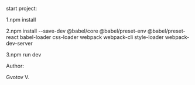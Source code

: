 start project:

1.npm install

2.npm install --save-dev @babel/core @babel/preset-env @babel/preset-react babel-loader css-loader webpack webpack-cli style-loader webpack-dev-server

3.npm run dev

Author:

Gvotov V.
